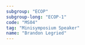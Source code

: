 ```yaml
---
subgroup: "ECOP"
subgroup-long: "ECOP-1"
code: "MS04"
tag: "Minisymposium Speaker"
name: "Brandon Legried"
---
```

